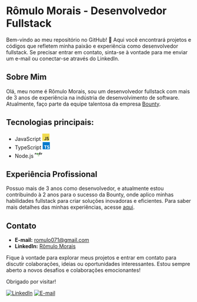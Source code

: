 # Rômulo Morais - Desenvolvedor Fullstack

Bem-vindo ao meu repositório no GitHub! 👋 Aqui você encontrará projetos e códigos que refletem minha paixão e experiência como desenvolvedor fullstack. Se precisar entrar em contato, sinta-se à vontade para me enviar um e-mail ou conectar-se através do LinkedIn.

## Sobre Mim
Olá, meu nome é Rômulo Morais, sou um desenvolvedor fullstack com mais de 3 anos de experiência na indústria de desenvolvimento de software. Atualmente, faço parte da equipe talentosa da empresa [Bounty](https://www.linkedin.com/company/cartaobounty).

## Tecnologias principais: 
- JavaScript <a href="https://developer.mozilla.org/en-US/docs/Web/JavaScript" target="_blank" rel="noreferrer"> <img src="https://raw.githubusercontent.com/devicons/devicon/master/icons/javascript/javascript-original.svg" alt="javascript" width="20" height="20"/> </a>
- TypeScript <a href="https://www.typescriptlang.org/" target="_blank" rel="noreferrer"> <img src="https://raw.githubusercontent.com/devicons/devicon/master/icons/typescript/typescript-original.svg" alt="typescript" width="20" height="20"/> </a>
- Node.js <a href="https://nodejs.org" target="_blank" rel="noreferrer"> <img src="https://raw.githubusercontent.com/devicons/devicon/master/icons/nodejs/nodejs-original-wordmark.svg" alt="nodejs" width="20" height="20"/> </a>

## Experiência Profissional
Possuo mais de 3 anos como desenvolvedor, e atualmente estou contribuindo à 2 anos para o sucesso da Bounty, onde aplico minhas habilidades fullstack para criar soluções inovadoras e eficientes. Para saber mais detalhes das minhas experiências, acesse [aqui](https://www.linkedin.com/in/romulo-morais/).

## Contato
- **E-mail:** romulo071@gmail.com
- **LinkedIn:** [Rômulo Morais](https://www.linkedin.com/in/seu-linkedin/)

Fique à vontade para explorar meus projetos e entrar em contato para discutir colaborações, ideias ou oportunidades interessantes. Estou sempre aberto a novos desafios e colaborações emocionantes!

Obrigado por visitar!

[![LinkedIn](https://img.shields.io/badge/LinkedIn-Connect-blue)](https://www.linkedin.com/in/romulo-morais/)
[![E-mail](https://img.shields.io/badge/E--mail-Contact-red)](mailto:romulo071@gmail.com)

